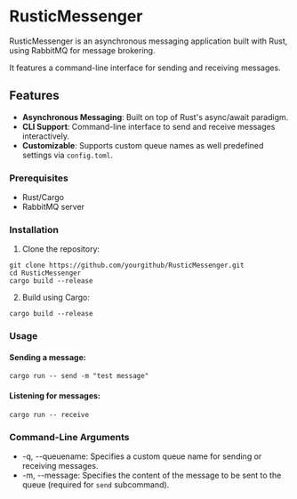 # RusticMessenger

RusticMessenger is an asynchronous messaging application built with Rust, using RabbitMQ for message brokering.

It features a command-line interface for sending and receiving messages.

## Features

- **Asynchronous Messaging**: Built on top of Rust's async/await paradigm.
- **CLI Support**: Command-line interface to send and receive messages interactively.
- **Customizable**: Supports custom queue names as well predefined settings via `config.toml`.

### Prerequisites

- Rust/Cargo
- RabbitMQ server

### Installation

1. Clone the repository:
```
git clone https://github.com/yourgithub/RusticMessenger.git
cd RusticMessenger
cargo build --release
```
2. Build using Cargo:
```
cargo build --release
```

### Usage
#### Sending a message:
```
cargo run -- send -m "test message"
```

#### Listening for messages:
```
cargo run -- receive
```

### Command-Line Arguments
* -q, --queuename: Specifies a custom queue name for sending or receiving messages.
* -m, --message: Specifies the content of the message to be sent to the queue (required for `send` subcommand).